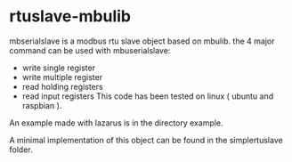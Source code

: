 # rtuslave-mbulib
mbserialslave is a modbus rtu slave object based on mbulib.
the 4 major command can be used with mbuserialslave:
- write single register
- write multiple register
- read holding registers
- read input registers
This code has been tested on linux ( ubuntu and raspbian ).

An example made with lazarus is in the directory example.

A minimal implementation of this object can be found in the simplertuslave folder.

